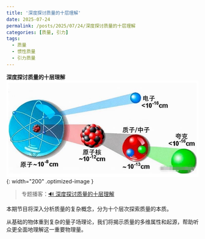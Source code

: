 ```yaml
---
title: '深度探讨质量的十层理解'
date: 2025-07-24
permalink: /posts/2025/07/24/深度探讨质量的十层理解
categories: [质量, 引力]
tags:
  - 质量
  - 惯性质量
  - 引力质量
---
```


**深度探讨质量的十层理解**  
![质量](/images/posts/质量.jpg){: width="200" .optimized-image }


> 专题播客：[🔊 深度探讨质量的十层理解](https://monica.im/ai-podcast/share?id=cf61450a-14e6-40af-a759-538115933570)

本期节目将深入分析质量的复杂概念，分为十个层次探索质量的本质。

从基础的物体重到复杂的量子场理论，我们将揭示质量的多维属性和起源，帮助听众更全面地理解这一重要物理量。